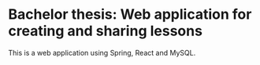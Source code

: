 # Bachelor thesis: Web application for creating and sharing lessons
This is a web application using Spring, React and MySQL.